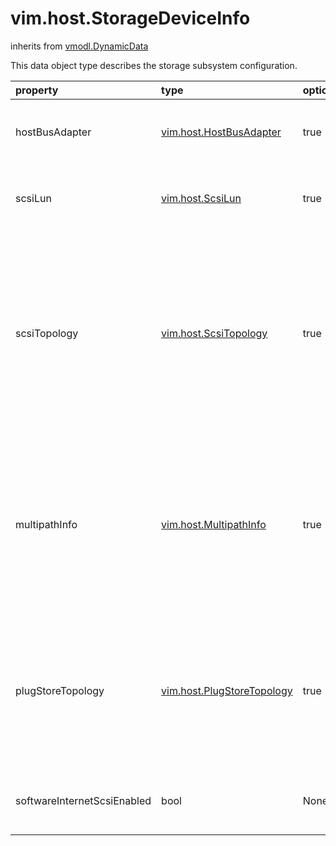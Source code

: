 vim.host.StorageDeviceInfo
==========================
inherits from [vmodl.DynamicData](docs/vmodl.DynamicData.md)


This data object type describes the storage subsystem configuration.

| property | type | optional | priv | desc |
|:---------|:-----|:---------|:-----|:-----|
| hostBusAdapter | [vim.host.HostBusAdapter](vim.host.HostBusAdapter.md "vim.host.HostBusAdapter") | true | None | The list of host bus adapters available on the host. |
| scsiLun | [vim.host.ScsiLun](vim.host.ScsiLun.md "vim.host.ScsiLun") | true | None | The list of SCSI logical units available on the host. |
| scsiTopology | [vim.host.ScsiTopology](vim.host.ScsiTopology.md "vim.host.ScsiTopology") | true | None | Storage topology view of SCSI storage devices.  This data object   exists only if storage topology information is available.  See the   <a href="vim.host.ScsiTopology.md">ScsiTopology</a> data object type for   more information. |
| multipathInfo | [vim.host.MultipathInfo](vim.host.MultipathInfo.md "vim.host.MultipathInfo") | true | None | The multipath configuration that controls multipath policy for ScsiLuns.   This data object exists only if path information is available and is   configurable. |
| plugStoreTopology | [vim.host.PlugStoreTopology](vim.host.PlugStoreTopology.md "vim.host.PlugStoreTopology") | true | None | The plug-store topology on the host system.  This data object exists only if   the plug-store system is available and configurable. |
| softwareInternetScsiEnabled | bool | None | None | Indicates if the software iSCSI initiator is enabled on this system |


